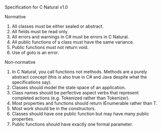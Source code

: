 Specification for C Natural v1.0

Normative

1.	All classes must be either sealed or abstract.
2.	All fields must be read only.
3.	All errors and warnings in C# must be errors in C Natural.
4.	All public functions of a class must have the same variance.
5.	Public functions must not return void.
6.	Use of goto is an error.

Non-normative

1.	In C Natural, you call functions not methods. Methods are a purely abstract concept (this is also true in C# and Java despite what the specifications say).
2.	Classes should model the state space of an application.
3.	Class names should be perfective aspect verbs that represent completed actions (e.g. Tokenized rather than Tokenizer).
4.	Most properties and functions should return IEnumerable<T> rather than T.
5.	Most work should be in the constructors.
6.	Classes should have one public function but may have many public properties.
7.	Public functions should have exactly one formal parameter.
